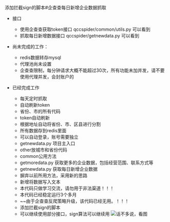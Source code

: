 添加拦截sign的脚本#企查查每日新增企业数据抓取
* 接口
   * 使用企查查获取token接口 qccspider/common/utils.py 可以看到
   * 抓取每日新增数据接口 qccspider/getnewdata.py 可以看到

* 尚未完成的工作：
    * redis数据转存mysql
    * 代理池尚未设置
    * 企查查限制，每分钟请求大概不能超过30次，所有功能未加并发，请不要使用代理并发，会封账户的
* 已经完成工作
    * 每天定时抓取
    * 自动刷新token
    * 省份、市的所有代码
    * token自动刷新
    * 根据地址自动将省份、市、区县进行分割
    * 所有数据存到redis里面
    * 可以自动登录，账号需要独立
    * getnewdata.py 项目主入口
    * other放城市和省份代码
    * common公用方法
    * getmoredata.py 获取更多的企业数据，包括经营范围、联系方式等
    * getnewdata.py 获取每日新增企业数据
    * 摒弃以前所用方法，采用新的思路
    * 新增将数据写入文本
    * 本代码只做学习交流，请勿用于非法渠道！！！
    * 本代码已经稳定运行3个多月
    * ~~由于企查查反爬策略升级，该代码已经无用。！！！
    * 添加拦截sign的脚本
    * 可以继续使用部分接口，sign算法可以继续用
   ![话不多说，看图](https://github.com/zhaoboy9692/qccspider/blob/master/demo.png)
